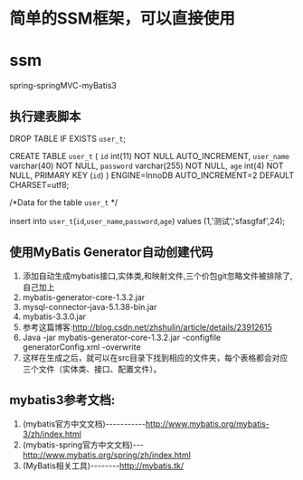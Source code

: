 # 简单的SSM框架，可以直接使用

# ssm
spring-springMVC-myBatis3

## 执行建表脚本
DROP TABLE IF EXISTS `user_t`;

CREATE TABLE `user_t` (
  `id` int(11) NOT NULL AUTO_INCREMENT,
  `user_name` varchar(40) NOT NULL,
  `password` varchar(255) NOT NULL,
  `age` int(4) NOT NULL,
  PRIMARY KEY (`id`)
) ENGINE=InnoDB AUTO_INCREMENT=2 DEFAULT CHARSET=utf8;

/*Data for the table `user_t` */

insert  into `user_t`(`id`,`user_name`,`password`,`age`) values (1,'测试','sfasgfaf',24);

## 使用MyBatis Generator自动创建代码
1. 添加自动生成mybatis接口,实体类,和映射文件,三个价包git忽略文件被排除了,自己加上
2. mybatis-generator-core-1.3.2.jar
3. mysql-connector-java-5.1.38-bin.jar
4. mybatis-3.3.0.jar
5. 参考这篇博客:http://blog.csdn.net/zhshulin/article/details/23912615
6. Java -jar mybatis-generator-core-1.3.2.jar -configfile generatorConfig.xml -overwrite
7. 这样在生成之后，就可以在src目录下找到相应的文件夹，每个表格都会对应三个文件（实体类、接口、配置文件）。


## mybatis3参考文档:
1. (mybatis官方中文文档)-----------http://www.mybatis.org/mybatis-3/zh/index.html
2. (mybatis-spring官方中文文档)--- http://www.mybatis.org/spring/zh/index.html
3. (MyBatis相关工具)--------http://mybatis.tk/


